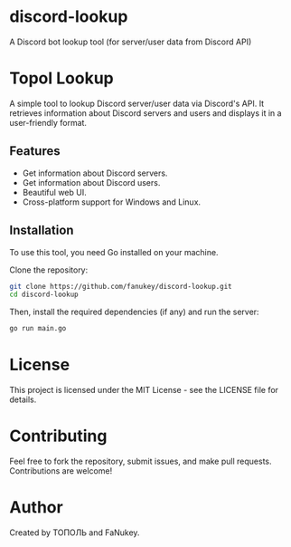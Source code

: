 # discord-lookup
A Discord bot lookup tool (for server/user data from Discord API)

# Topol Lookup

A simple tool to lookup Discord server/user data via Discord's API. It retrieves information about Discord servers and users and displays it in a user-friendly format. 

## Features
- Get information about Discord servers.
- Get information about Discord users.
- Beautiful web UI.
- Cross-platform support for Windows and Linux.

## Installation

To use this tool, you need Go installed on your machine.

Clone the repository:

```bash
git clone https://github.com/fanukey/discord-lookup.git
cd discord-lookup
```
Then, install the required dependencies (if any) and run the server:
```bash
go run main.go
```

# License
This project is licensed under the MIT License - see the LICENSE file for details.

# Contributing
Feel free to fork the repository, submit issues, and make pull requests. Contributions are welcome!

# Author
Created by ТОПОЛЬ and FaNukey.
